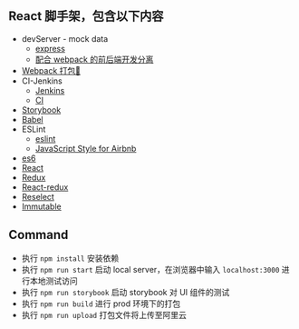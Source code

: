 
## React 脚手架，包含以下内容
- devServer - mock data
  - [express](https://expressjs.com/zh-cn/)
  - [配合 webpack 的前后端开发分离](https://github.com/16slowly/blog/issues/5)
- [Webpack 打包🔧](https://webpack.js.org/)
- CI-Jenkins
  - [Jenkins](https://jenkins.io/)
  - [CI](https://github.com/16slowly/blog/issues/10)
- [Storybook](https://storybook.js.org)
- [Babel](https://babeljs.io/)
- ESLint
  - [eslint](https://eslint.org/)
  - [JavaScript Style for Airbnb](https://github.com/airbnb/javascript)
- [es6](https://github.com/airbnb/javascript)
- [React](https://reactjs.org)
- [Redux](https://redux.js.org/)
- [React-redux](https://cn.redux.js.org/docs/react-redux/)
- [Reselect](https://github.com/reduxjs/reselect)
- [Immutable](https://facebook.github.io/immutable-js/)

## Command
- 执行 `npm install` 安装依赖
- 执行 `npm run start` 启动 local server，在浏览器中输入 `localhost:3000` 进行本地测试访问
- 执行 `npm run storybook` 启动 storybook 对 UI 组件的测试
- 执行 `npm run build` 进行 prod 环境下的打包
- 执行 `npm run upload` 打包文件将上传至阿里云
